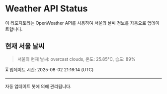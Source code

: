 
# Weather API Status

이 리포지토리는 OpenWeather API를 사용하여 서울의 날씨 정보를 자동으로 업데이트합니다.

## 현재 서울 날씨
> 서울의 현재 날씨: overcast clouds, 온도: 25.85°C, 습도: 89%

⏳ 업데이트 시간: 2025-08-02 21:16:14 (UTC)

---
자동 업데이트 봇에 의해 관리됩니다.
